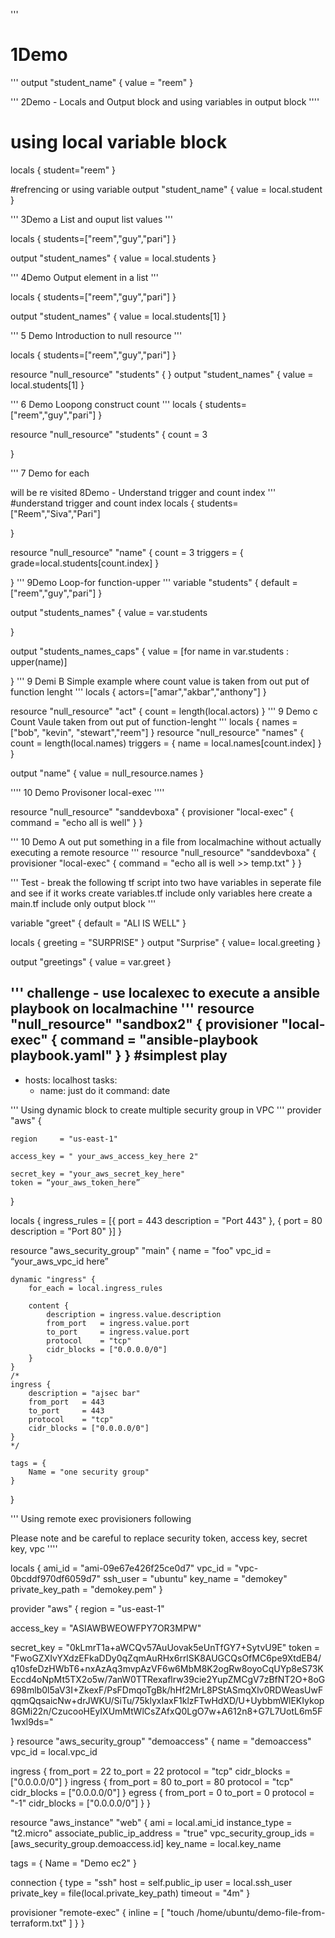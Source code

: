 '''
# 1Demo
'''
output "student_name" {
    value = "reem"
}

'''
2Demo - Locals and Output block and using variables in output block
''''

# using local variable block 
locals {
  student="reem"
}

#refrencing or using variable 
output "student_name" {
    value = local.student
}

'''
3Demo a List and ouput list values
'''

locals {
  students=["reem","guy","pari"]
}

output "student_names" {
    value = local.students
}

'''
4Demo Output element in a list
'''

locals {
  students=["reem","guy","pari"]
}

output "student_names" {
    value = local.students[1]
}

'''
5 Demo Introduction to null resource
'''

locals {
  students=["reem","guy","pari"]
}

resource "null_resource" "students" {
}
output "student_names" {
    value = local.students[1]
}

'''
6 Demo Loopong construct count
'''
locals {
  students=["reem","guy","pari"]
}

resource "null_resource" "students" {
  count = 3

}

'''
7 Demo for each

will be re visited 
8Demo - Understand trigger and count index
'''
#understand trigger and count index 
locals {
  students=["Reem","Siva","Pari"]

}

resource "null_resource" "name" {
    count = 3
    triggers = {
        grade=local.students[count.index]
    }
  
}
'''
9Demo Loop-for function-upper
'''
variable "students" {
  default = ["reem","guy","pari"] 
}

output "students_names" {
    value = var.students
  
}

output "students_names_caps" {
    value = [for name in var.students : upper(name)]
  
}
'''
9 Demi B Simple example where count value is taken from out put of function lenght
'''
locals {
  actors=["amar","akbar","anthony"]
}

resource "null_resource" "act" {
  count = length(local.actors)
}
'''
9 Demo c Count Vaule taken from out put of function-lenght
'''
locals {
  names = ["bob", "kevin", "stewart","reem"]
}
resource "null_resource" "names" {
  count = length(local.names)
  triggers = {
    name = local.names[count.index]
  }
}

output "name" {
  value = null_resource.names
}

''''
10 Demo Provisoner local-exec
''''

resource "null_resource" "sanddevboxa" {
  provisioner "local-exec" {
    command = "echo all is well"
  }
}

'''
10 Demo A out put something in a file from localmachine without actually executing a remote resource
'''
resource "null_resource" "sanddevboxa" {
  provisioner "local-exec" {
    command = "echo all is well >> temp.txt"
  }
}

'''
Test - break the following tf script into two have variables in seperate file and see if it works
create variables.tf include only variables here
create a main.tf include only output block
'''

variable "greet" {
  default = "ALl IS WELL"
}

locals {
  greeting = "SURPRISE"
}
output "Surprise" {
    value= local.greeting
}

output "greetings" {
  value = var.greet
}

'''
challenge - use localexec to execute a ansible playbook on localmachine
'''
resource "null_resource" "sandbox2" {
  provisioner "local-exec" {
    command = "ansible-playbook playbook.yaml"
  }
}
#simplest play
---
- hosts: localhost
  tasks:
  - name: just do it
    command: date

'''
Using dynamic block to create multiple security group in VPC
'''
provider "aws" {
	
	region     = "us-east-1"

	access_key = " your_aws_access_key_here 2"

	secret_key = "your_aws_secret_key_here"
	token = “your_aws_token_here”
}

locals {
	ingress_rules = [{
		port        = 443
		description = "Port 443"
	},
	{
		port        = 80
		description = "Port 80"
	}]
}

resource "aws_security_group" "main" {
	name   = "foo"
	vpc_id = “your_aws_vpc_id here”

	dynamic "ingress" {
		for_each = local.ingress_rules

		content {
			description = ingress.value.description
			from_port   = ingress.value.port
			to_port     = ingress.value.port
			protocol    = "tcp"
			cidr_blocks = ["0.0.0.0/0"]
		}
	}
	/*
	ingress {
		description = "ajsec bar"
		from_port   = 443
		to_port     = 443
		protocol    = "tcp"
		cidr_blocks = ["0.0.0.0/0"]
	}
	*/

	tags = {
		Name = "one security group"
	}
}

'''
Using remote exec provisioners following

Please note and be careful to replace
security token, access key, secret key, vpc
''''

locals {
  ami_id = "ami-09e67e426f25ce0d7"
  vpc_id = "vpc-0bcddf970df6059d7"
  ssh_user = "ubuntu"
  key_name = "demokey"
  private_key_path = "demokey.pem"
}

provider "aws" {
region     = "us-east-1" 
 
access_key = "ASIAWBWEOWFPY7OR3MPW" 
 
secret_key = "0kLmrT1a+aWCQv57AuUovak5eUnTfGY7+SytvU9E" 
token = "FwoGZXIvYXdzEFkaDDy0qZqmAuRHx6rrlSK8AUGCQsOfMC6pe9XtdEB4/q10sfeDzHWbT6+nxAzAq3mvpAzVF6w6MbM8K2ogRw8oyoCqUYp8eS73KEccd4oNpMt5TX2o5w/7anW0TTRexaflrw39cie2YupZMCgV7zBfNT2O+8oG698mlb0l5aV3I+ZkexF/PsFDmqoTgBk/hHf2MrL8PStASmqXlv0RDWeasUwFqqmQqsaicNw+drJWKU/SiTu/75klyxIaxF1klzFTwHdXD/U+UybbmWlEKIykop8GMi22n/CzucooHEyIXUmMtWlCsZAfxQ0LgO7w+A612n8+G7L7UotL6m5F1wxl9ds="

}
resource "aws_security_group" "demoaccess" {
	name   = "demoaccess"
	vpc_id = local.vpc_id

  ingress {
		from_port   = 22
		to_port     = 22
		protocol    = "tcp"
		cidr_blocks = ["0.0.0.0/0"]
	}
  ingress {
		from_port   = 80
		to_port     = 80
		protocol    = "tcp"
		cidr_blocks = ["0.0.0.0/0"]
	}
  egress {
		from_port   = 0
		to_port     = 0
		protocol    = "-1"
		cidr_blocks = ["0.0.0.0/0"]
	}
}

resource "aws_instance" "web" {
  ami = local.ami_id
  instance_type = "t2.micro"
  associate_public_ip_address = "true"
  vpc_security_group_ids =[aws_security_group.demoaccess.id]
  key_name = local.key_name

  tags = {
    Name = "Demo ec2"
  }

  connection {
    type = "ssh"
    host = self.public_ip
    user = local.ssh_user
    private_key = file(local.private_key_path)
    timeout = "4m"
  }

  provisioner "remote-exec" {
    inline = [
      "touch /home/ubuntu/demo-file-from-terraform.txt"
    ]
  }
}
